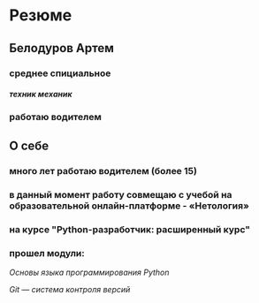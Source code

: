# **Резюме**
## Белодуров Артем
### среднее спициальное
  ##### _техник механик_
### работаю водителем
## **О себе**
### много лет работаю водителем (более 15)
### в данный момент работу совмещаю с учебой на образовательной онлайн-платформе - «Нетология»
### на курсе "Python-разработчик: расширенный курс"
### прошел модули:
 _Основы языка программирования Python_

 _Git — система контроля версий_
